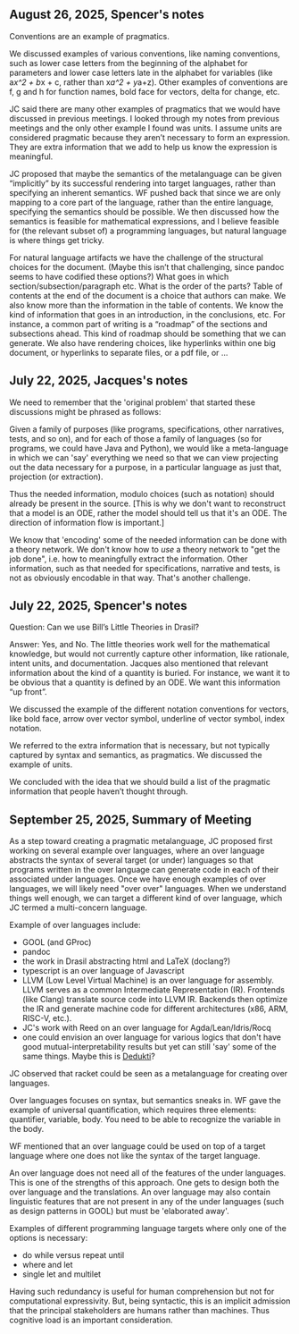 ## August 26, 2025, Spencer's notes

Conventions are an example of pragmatics.

We discussed examples of various conventions, like naming conventions, such as lower case letters from the beginning of the alphabet for parameters and lower case letters late in the alphabet for variables (like a*x^2 + b*x + c, rather than x*a^2 + y*a+z).  Other examples of conventions are f, g and h for function names, bold face for vectors, delta for change, etc.

JC said there are many other examples of pragmatics that we would have discussed in previous meetings.  I looked through my notes from previous meetings and the only other example I found was units.  I assume units are considered pragmatic because they aren’t necessary to form an expression.  They are extra information that we add to help us know the expression is meaningful.

JC proposed that maybe the semantics of the metalanguage can be given “implicitly” by its successful rendering into target languages, rather than specifying an inherent semantics.  WF pushed back that since we are only mapping to a core part of the language, rather than the entire language, specifying the semantics should be possible.  We then discussed how the semantics is feasible for mathematical expressions, and I believe feasible for (the relevant subset of) a programming languages, but natural language is where things get tricky.

For natural language artifacts we have the challenge of the structural choices for the document.  (Maybe this isn’t that challenging, since pandoc seems to have codified these options?) What goes in which section/subsection/paragraph etc. What is the order of the parts?  Table of contents at the end of the document is a choice that authors can make.  We also know more than the information in the table of contents.  We know the kind of information that goes in an introduction, in the conclusions, etc.  For instance, a common part of writing is a “roadmap” of the sections and subsections ahead.  This kind of roadmap should be something that we can generate.  We also have rendering choices, like hyperlinks within one big document, or hyperlinks to separate files, or a pdf file, or ...


## July 22, 2025, Jacques's notes

We need to remember that the 'original problem' that started these discussions might be phrased as follows:

Given a family of purposes (like programs, specifications, other narratives, tests, and so on), and for each of those a family of languages (so for programs, we could have Java and Python), we would like a meta-language in which we can 'say' everything we need so that we can view projecting out the data necessary for a purpose, in a particular language as just that, projection (or extraction).

Thus the needed information, modulo choices (such as notation) should already be present in the source. [This is why we don't want to reconstruct that a model is an ODE, rather the model should tell us that it's an ODE. The direction of information flow is important.]

We know that 'encoding' some of the needed information can be done with a theory network. We don't know how to *use* a theory network to "get the job done", i.e. how to meaningfully extract the information. Other information, such as that needed for specifications, narrative and tests, is not as obviously encodable in that way. That's another challenge.


## July 22, 2025, Spencer's notes

Question: Can we use Bill’s Little Theories in Drasil?
 
Answer: Yes, and No.  The little theories work well for the mathematical knowledge, but would not currently capture other information, like rationale, intent units, and documentation.  Jacques also mentioned that relevant information about the kind of a quantity is buried.  For instance, we want it to be obvious that a quantity is defined by an ODE.  We want this information “up front”.

We discussed the example of the different notation conventions for vectors, like bold face, arrow over vector symbol, underline of vector symbol, index notation.

We referred to the extra information that is necessary, but not typically captured by syntax and semantics, as pragmatics.  We discussed the example of units.

We concluded with the idea that we should build a list of the pragmatic information that people haven’t thought through.

## September 25, 2025, Summary of Meeting

As a step toward creating a pragmatic metalanguage, JC proposed first working on several example over languages, where an over language abstracts the syntax of several target (or under) languages so that programs written in the over language can generate code in each of their associated under languages. Once we have enough examples of over languages, we will likely need "over over" languages. When we understand things well enough, we can target a different kind of over language, which JC termed a multi-concern language.

Example of over languages include:

- GOOL (and GProc)
- pandoc
- the work in Drasil abstracting html and LaTeX (doclang?)
- typescript is an over language of Javascript
- LLVM (Low Level Virtual Machine) is an over language for assembly. LLVM serves as a common Intermediate Representation (IR). Frontends (like Clang) translate source code into LLVM IR. Backends then optimize the IR and generate machine code for different architectures (x86, ARM, RISC-V, etc.).
- JC's work with Reed on an over language for Agda/Lean/Idris/Rocq
- one could envision an over language for various logics that don't have good mutual-interpretability results but yet can still 'say' some of the same things. Maybe this is [Dedukti](https://github.com/JacquesCarette/PragmaticMetaLanguage.git)?

JC observed that racket could be seen as a metalanguage for creating over languages.

Over languages focuses on syntax, but semantics sneaks in.  WF gave the example of universal quantification, which requires three elements: quantifier, variable, body. You need to be able to recognize the variable in the body.

WF mentioned that an over language could be used on top of a target language where one does not like the syntax of the target language.

An over language does not need all of the features of the under languages. This is one of the strengths of this approach. One gets to design both the over language and the translations. An over language may also contain linguistic features that are not present in any of the under languages (such as design patterns in GOOL) but must be 'elaborated away'.

Examples of different programming language targets where only one of the options is necessary:

- do while versus repeat until
- where and let 
- single let and multilet

Having such redundancy is useful for human comprehension but not for computational expressivity. But, being syntactic, this is an implicit admission that the principal stakeholders are humans rather than machines. Thus cognitive load is an important consideration.
